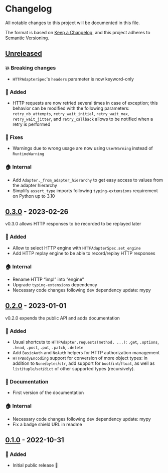 # Changelog

All notable changes to this project will be documented in this file.

The format is based on [Keep a Changelog](https://keepachangelog.com/), and this project
adheres to [Semantic Versioning](https://semver.org/).

## [Unreleased]

[unreleased]: https://github.com/rogdham/sdkite/compare/v0.3.0...HEAD

### :boom: Breaking changes

- `HTTPAdapterSpec`'s `headers` parameter is now keyword-only

### :rocket: Added

- HTTP requests are now retried several times in case of exception; this behavior can be
  modified with the following parameters: `retry_nb_attempts`, `retry_wait_initial`,
  `retry_wait_max`, `retry_wait_jitter`, and `retry_callback` allows to be notified when
  a retry is performed

### :bug: Fixes

- Warnings due to wrong usage are now using `UserWarning` instead of `RuntimeWarning`

### :house: Internal

- Add `Adapter._from_adapter_hierarchy` to get easy access to values from the adapter
  hierarchy
- Simplify `assert_type` imports following `typing-extensions` requirement on Python up
  to 3.10

## [0.3.0] - 2023-02-26

[0.3.0]: https://github.com/rogdham/sdkite/compare/v0.2.0...v0.3.0

v0.3.0 allows HTTP responses to be recorded to be replayed later

### :rocket: Added

- Allow to select HTTP engine with `HTTPAdapterSpec.set_engine`
- Add HTTP replay engine to be able to record/replay HTTP responses

### :house: Internal

- Rename HTTP “impl” into “engine”
- Upgrade `typing-extensions` dependency
- Necessary code changes following dev dependency update: mypy

## [0.2.0] - 2023-01-01

[0.2.0]: https://github.com/rogdham/sdkite/compare/v0.1.0...v0.2.0

v0.2.0 expends the public API and adds documentation

### :rocket: Added

- Usual shortcuts to `HTTPAdapter.requests(method, ...)`: `.get`, `.options`, `.head`,
  `.post`, `.put`, `.patch`, `.delete`
- Add `BasicAuth` and `NoAuth` helpers for HTTP authorization management
- `HTTPBodyEncoding` support for conversion of more object types: in addition to
  `None`/`bytes`/`str`, add support for `bool`/`int`/`float`, as well as
  `list`/`tuple`/`set`/`dict` of other supported types (recursively).

### :memo: Documentation

- First version of the documentation

### :house: Internal

- Necessary code changes following dev dependency update: mypy
- Fix a badge shield URL in readme

## [0.1.0] - 2022-10-31

[0.1.0]: https://github.com/rogdham/sdkite/releases/tag/v0.1.0

### :rocket: Added

- Initial public release :tada:
